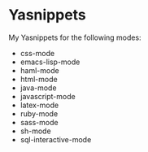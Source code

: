 # Yasnippets
My Yasnippets for the following modes:

 * css-mode
 * emacs-lisp-mode
 * haml-mode
 * html-mode
 * java-mode
 * javascript-mode
 * latex-mode
 * ruby-mode
 * sass-mode
 * sh-mode
 * sql-interactive-mode
